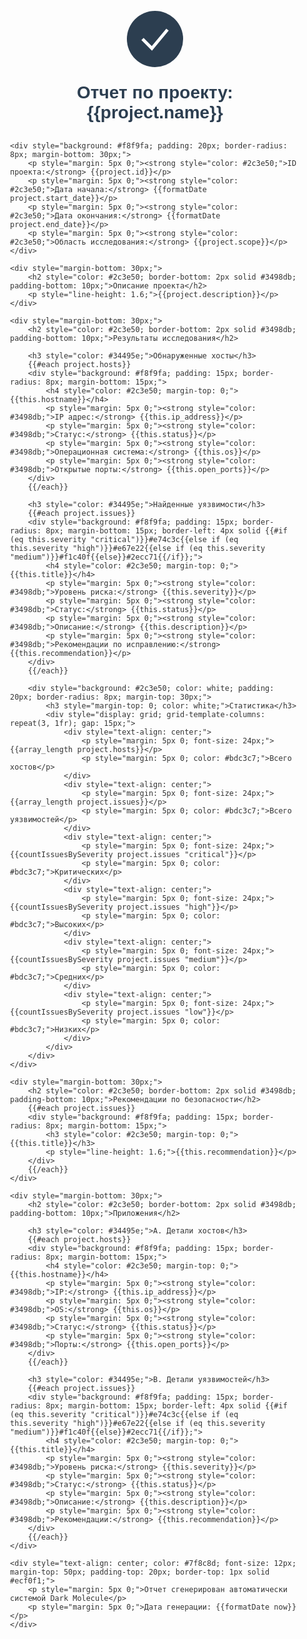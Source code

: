 <div style="font-family: Arial, sans-serif; max-width: 800px; margin: 0 auto; padding: 20px; color: #333;">
    <div style="text-align: center; margin-bottom: 30px;">
        <svg width="100" height="100" viewBox="0 0 100 100" style="margin-bottom: 20px;">
            <circle cx="50" cy="50" r="45" fill="#2c3e50"/>
            <path d="M30 50 L45 65 L70 35" stroke="white" stroke-width="5" fill="none"/>
        </svg>
        <h1 style="color: #2c3e50; font-size: 28px; margin: 0;">Отчет по проекту: {{project.name}}</h1>
    </div>

    <div style="background: #f8f9fa; padding: 20px; border-radius: 8px; margin-bottom: 30px;">
        <p style="margin: 5px 0;"><strong style="color: #2c3e50;">ID проекта:</strong> {{project.id}}</p>
        <p style="margin: 5px 0;"><strong style="color: #2c3e50;">Дата начала:</strong> {{formatDate project.start_date}}</p>
        <p style="margin: 5px 0;"><strong style="color: #2c3e50;">Дата окончания:</strong> {{formatDate project.end_date}}</p>
        <p style="margin: 5px 0;"><strong style="color: #2c3e50;">Область исследования:</strong> {{project.scope}}</p>
    </div>

    <div style="margin-bottom: 30px;">
        <h2 style="color: #2c3e50; border-bottom: 2px solid #3498db; padding-bottom: 10px;">Описание проекта</h2>
        <p style="line-height: 1.6;">{{project.description}}</p>
    </div>

    <div style="margin-bottom: 30px;">
        <h2 style="color: #2c3e50; border-bottom: 2px solid #3498db; padding-bottom: 10px;">Результаты исследования</h2>

        <h3 style="color: #34495e;">Обнаруженные хосты</h3>
        {{#each project.hosts}}
        <div style="background: #f8f9fa; padding: 15px; border-radius: 8px; margin-bottom: 15px;">
            <h4 style="color: #2c3e50; margin-top: 0;">{{this.hostname}}</h4>
            <p style="margin: 5px 0;"><strong style="color: #3498db;">IP адрес:</strong> {{this.ip_address}}</p>
            <p style="margin: 5px 0;"><strong style="color: #3498db;">Статус:</strong> {{this.status}}</p>
            <p style="margin: 5px 0;"><strong style="color: #3498db;">Операционная система:</strong> {{this.os}}</p>
            <p style="margin: 5px 0;"><strong style="color: #3498db;">Открытые порты:</strong> {{this.open_ports}}</p>
        </div>
        {{/each}}

        <h3 style="color: #34495e;">Найденные уязвимости</h3>
        {{#each project.issues}}
        <div style="background: #f8f9fa; padding: 15px; border-radius: 8px; margin-bottom: 15px; border-left: 4px solid {{#if (eq this.severity "critical")}}#e74c3c{{else if (eq this.severity "high")}}#e67e22{{else if (eq this.severity "medium")}}#f1c40f{{else}}#2ecc71{{/if}};">
            <h4 style="color: #2c3e50; margin-top: 0;">{{this.title}}</h4>
            <p style="margin: 5px 0;"><strong style="color: #3498db;">Уровень риска:</strong> {{this.severity}}</p>
            <p style="margin: 5px 0;"><strong style="color: #3498db;">Статус:</strong> {{this.status}}</p>
            <p style="margin: 5px 0;"><strong style="color: #3498db;">Описание:</strong> {{this.description}}</p>
            <p style="margin: 5px 0;"><strong style="color: #3498db;">Рекомендации по исправлению:</strong> {{this.recommendation}}</p>
        </div>
        {{/each}}

        <div style="background: #2c3e50; color: white; padding: 20px; border-radius: 8px; margin-top: 30px;">
            <h3 style="margin-top: 0; color: white;">Статистика</h3>
            <div style="display: grid; grid-template-columns: repeat(3, 1fr); gap: 15px;">
                <div style="text-align: center;">
                    <p style="margin: 5px 0; font-size: 24px;">{{array_length project.hosts}}</p>
                    <p style="margin: 5px 0; color: #bdc3c7;">Всего хостов</p>
                </div>
                <div style="text-align: center;">
                    <p style="margin: 5px 0; font-size: 24px;">{{array_length project.issues}}</p>
                    <p style="margin: 5px 0; color: #bdc3c7;">Всего уязвимостей</p>
                </div>
                <div style="text-align: center;">
                    <p style="margin: 5px 0; font-size: 24px;">{{countIssuesBySeverity project.issues "critical"}}</p>
                    <p style="margin: 5px 0; color: #bdc3c7;">Критических</p>
                </div>
                <div style="text-align: center;">
                    <p style="margin: 5px 0; font-size: 24px;">{{countIssuesBySeverity project.issues "high"}}</p>
                    <p style="margin: 5px 0; color: #bdc3c7;">Высоких</p>
                </div>
                <div style="text-align: center;">
                    <p style="margin: 5px 0; font-size: 24px;">{{countIssuesBySeverity project.issues "medium"}}</p>
                    <p style="margin: 5px 0; color: #bdc3c7;">Средних</p>
                </div>
                <div style="text-align: center;">
                    <p style="margin: 5px 0; font-size: 24px;">{{countIssuesBySeverity project.issues "low"}}</p>
                    <p style="margin: 5px 0; color: #bdc3c7;">Низких</p>
                </div>
            </div>
        </div>
    </div>

    <div style="margin-bottom: 30px;">
        <h2 style="color: #2c3e50; border-bottom: 2px solid #3498db; padding-bottom: 10px;">Рекомендации по безопасности</h2>
        {{#each project.issues}}
        <div style="background: #f8f9fa; padding: 15px; border-radius: 8px; margin-bottom: 15px;">
            <h3 style="color: #2c3e50; margin-top: 0;">{{this.title}}</h3>
            <p style="line-height: 1.6;">{{this.recommendation}}</p>
        </div>
        {{/each}}
    </div>

    <div style="margin-bottom: 30px;">
        <h2 style="color: #2c3e50; border-bottom: 2px solid #3498db; padding-bottom: 10px;">Приложения</h2>

        <h3 style="color: #34495e;">A. Детали хостов</h3>
        {{#each project.hosts}}
        <div style="background: #f8f9fa; padding: 15px; border-radius: 8px; margin-bottom: 15px;">
            <h4 style="color: #2c3e50; margin-top: 0;">{{this.hostname}}</h4>
            <p style="margin: 5px 0;"><strong style="color: #3498db;">IP:</strong> {{this.ip_address}}</p>
            <p style="margin: 5px 0;"><strong style="color: #3498db;">OS:</strong> {{this.os}}</p>
            <p style="margin: 5px 0;"><strong style="color: #3498db;">Статус:</strong> {{this.status}}</p>
            <p style="margin: 5px 0;"><strong style="color: #3498db;">Порты:</strong> {{this.open_ports}}</p>
        </div>
        {{/each}}

        <h3 style="color: #34495e;">B. Детали уязвимостей</h3>
        {{#each project.issues}}
        <div style="background: #f8f9fa; padding: 15px; border-radius: 8px; margin-bottom: 15px; border-left: 4px solid {{#if (eq this.severity "critical")}}#e74c3c{{else if (eq this.severity "high")}}#e67e22{{else if (eq this.severity "medium")}}#f1c40f{{else}}#2ecc71{{/if}};">
            <h4 style="color: #2c3e50; margin-top: 0;">{{this.title}}</h4>
            <p style="margin: 5px 0;"><strong style="color: #3498db;">Уровень риска:</strong> {{this.severity}}</p>
            <p style="margin: 5px 0;"><strong style="color: #3498db;">Статус:</strong> {{this.status}}</p>
            <p style="margin: 5px 0;"><strong style="color: #3498db;">Описание:</strong> {{this.description}}</p>
            <p style="margin: 5px 0;"><strong style="color: #3498db;">Рекомендации:</strong> {{this.recommendation}}</p>
        </div>
        {{/each}}
    </div>

    <div style="text-align: center; color: #7f8c8d; font-size: 12px; margin-top: 50px; padding-top: 20px; border-top: 1px solid #ecf0f1;">
        <p style="margin: 5px 0;">Отчет сгенерирован автоматически системой Dark Molecule</p>
        <p style="margin: 5px 0;">Дата генерации: {{formatDate now}}</p>
    </div>
</div> 